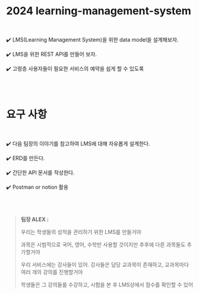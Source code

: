 # 2024 learning-management-system

<br/>

✔️ LMS(Learning Management System)을 위한 data model을 설계해보자.

✔️ LMS을 위한 REST API를 만들어 보자.

✔️ 고령층 사용자들이 필요한 서비스의 예약을 쉽게 할 수 있도록

<br/><br/>

# 요구 사항

<br/>

✔️ 다음 팀장의 이야기를 참고하여 LMS에 대해 자유롭게 설계한다.

✔️ ERD를 만든다.

✔️ 간단한 API 문서를 작성한다.

✔️ Postman or notion 활용

<br/><br/>

>   **팀장 ALEX :**
>
> 
>   우리는 학생들의 성적을 관리하기 위한 LMS를 만들거야
>
> 
>   과목은 시범적으로 국어, 영어, 수학만 사용할 것이지만 추후에 다른 과목들도 추가할거야
>
> 
>   우리 서비스에는 강사들이 있어. 강사들은 담당 교과목이 존재하고, 교과목마다 여러 개의 강의를 진행할거야
>
>
>   학생들은 그 강의들를 수강하고, 시험을 본 후 LMS상에서 점수를 확인할 수 있어

<br/>